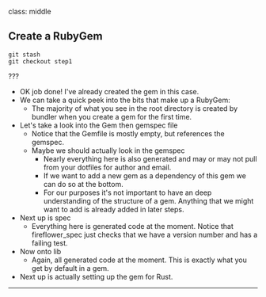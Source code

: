 class: middle
## Create a RubyGem

```shell
git stash
git checkout step1
```


???

- OK job done! I've already created the gem in this case.
- We can take a quick peek into the bits that make up a RubyGem:
  - The majority of what you see in the root directory is created by bundler
    when you create a gem for the first time.
- Let's take a look into the Gem then gemspec file
  - Notice that the Gemfile is mostly empty, but references the gemspec.
  - Maybe we should actually look in the gemspec
    - Nearly everything here is also generated and may or may not pull from your
      dotfiles for author and email.
    - If we want to add a new gem as a dependency of this gem we can do so at
      the
      bottom.
    - For our purposes it's not important to have an deep understanding of the
      structure of a gem. Anything that we might want to add is already added in
      later steps.
- Next up is spec
  - Everything here is generated code at the moment. Notice that
    fireflower_spec just checks that we have a version number and has a failing
    test.
- Now onto lib
  - Again, all generated code at the moment. This is exactly what you get by
    default in a gem.
- Next up is actually setting up the gem for Rust.
---
